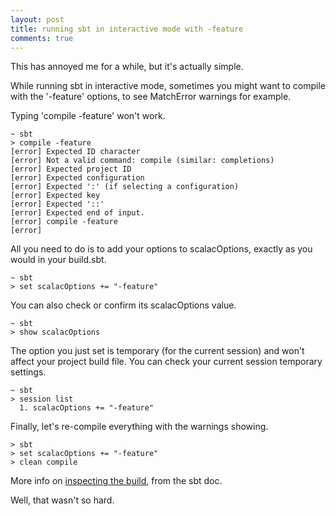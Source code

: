 ```yaml
---
layout: post
title: running sbt in interactive mode with -feature
comments: true
---
```


This has annoyed me for a while, but it's actually simple. 

While running sbt in interactive mode, sometimes you might want to compile with the '-feature' options, to see MatchError warnings for example.

Typing 'compile -feature' won't work.

    ~ sbt
    > compile -feature
    [error] Expected ID character
    [error] Not a valid command: compile (similar: completions)
    [error] Expected project ID
    [error] Expected configuration
    [error] Expected ':' (if selecting a configuration)
    [error] Expected key
    [error] Expected '::'
    [error] Expected end of input.
    [error] compile -feature
    [error]

All you need to do is to add your options to scalacOptions, exactly as you would in your build.sbt.

    ~ sbt
    > set scalacOptions += "-feature"

You can also check or confirm its scalacOptions value.

    ~ sbt
    > show scalacOptions

The option you just set is temporary (for the current session) and won't affect your project build file. You can check your current session temporary settings.

    ~ sbt
    > session list
      1. scalacOptions += "-feature"

Finally, let's re-compile everything with the warnings showing.

    > sbt
    > set scalacOptions += "-feature"
    > clean compile

More info on [inspecting the build](http://www.scala-sbt.org/0.13/docs/Howto-Inspect-the-Build.html), from the sbt doc.

Well, that wasn't so hard. 
